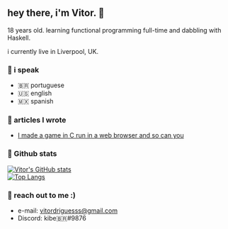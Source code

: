## hey there, i'm Vitor. 👋

18 years old. learning functional programming full-time and dabbling with Haskell.

i currently live in Liverpool, UK.

### :loudspeaker: i speak
- :brazil: portuguese
- :us: english
- :mexico: spanish

### :closed_book: articles I wrote
- [I made a game in C run in a web browser and so can you](https://medium.com/swlh/i-made-a-game-in-c-run-in-a-web-browser-and-so-can-you-2911b9fe2368?sk=b839987dd50740634c898d90d7673bc7)

### :stars: Github stats
[![Vitor's GitHub stats](https://github-readme-stats.vercel.app/api?username=kibebr)](https://github.com/anuraghazra/github-readme-stats)
<br>
[![Top Langs](https://github-readme-stats.vercel.app/api/top-langs/?username=kibebr&hide=html)](https://github.com/anuraghazra/github-readme-stats)

### :iphone: reach out to me :)
- e-mail: vitordriguesss@gmail.com
- Discord: kibe:brazil:#9876
